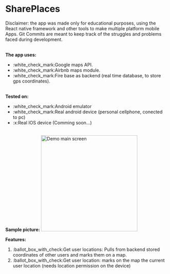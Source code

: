 # SharePlaces

<p>Disclaimer: the app was made only for educational purposes,
using the React native framework and other tools to make
multiple platform mobile Apps. Git Commits are
meant to keep track of the struggles and problems faced during
development.</p>

<br/>
<strong>The app uses:</strong>
<ul>
<li>:white_check_mark:Google maps API.</li>
<li>:white_check_mark:Airbnb maps module.</li>
<li>:white_check_mark:Fire base as backend (real time database, to store gps coordinates).</li>
</ul>
<br/>
<strong>Tested on:</strong>
<ul>
<li>:white_check_mark:Android emulator</li>
<li>:white_check_mark:Real android device (personal cellphone, conected to pc)</li>
<li>:x:Real IOS device (Comming soon...)</li>
</ul>
<br/>
<strong>Sample picture:</strong>
<img src="source/images/first_draft.jpeg" width=300 alt="Demo main screen" title="first version main screen">
<br/>

<strong>Features:</strong>
<ol>
<li>:ballot_box_with_check:Get user locations: Pulls from backend stored coordinates
of other users and marks them on a map.
</li>
<li>:ballot_box_with_check:Get user location: marks on the map
the current user location (needs location permission
on the device)</li>
</ol>
